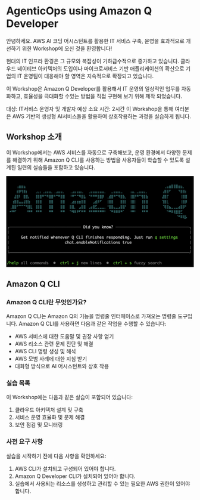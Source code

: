 # AgenticOps using Amazon Q Developer

안녕하세요. AWS AI 코딩 어시스턴트를 활용한 IT 서비스 구축, 운영을 효과적으로 개선하기 위한 Workshop에 오신 것을 환영합니다!

현대의 IT 인프라 환경은 그 규모와 복잡성이 기하급수적으로 증가하고 있습니다. 클라우드 네이티브 아키텍처의 도입이나 마이크로서비스 기반 애플리케이션의 확산으로 기업의 IT 운영팀이 대응해야 할 영역은 지속적으로 확장되고 있습니다.

이 Workshop은 Amazon Q Developer를 활용해서 IT 운영의 일상적인 업무를 자동화하고, 효율성을 극대화할 수있는 방법을 직접 구현해 보기 위해 제작 되었습니다.

대상: IT서비스 운영자 및 개발자
예상 소요 시간: 2시간
이 Workshop을 통해 여러분은 AWS 기반의 생성형 AI서비스들을 활용하여 상호작용하는 과정을 실습하게 됩니다.

## Workshop 소개
이 Workshop에서는 AWS 서비스를 자동으로 구축해보고, 운영 환경에서 다양한 문제를 해결하기 위해 Amazon Q CLI를 사용하는 방법을 사용자들이 학습할 수 있도록 설계된 일련의 실습들을 포함하고 있습니다.


![alt text](./others/image.png)

## Amazon Q CLI
### Amazon Q CLI란 무엇인가요?
Amazon Q CLI는 Amazon Q의 기능을 명령줄 인터페이스로 가져오는 명령줄 도구입니다. Amazon Q CLI를 사용하면 다음과 같은 작업을 수행할 수 있습니다:

- AWS 서비스에 대한 도움말 및 권장 사항 얻기
- AWS 리소스 관련 문제 진단 및 해결
- AWS CLI 명령 생성 및 해석
- AWS 모범 사례에 대한 지침 받기
- 대화형 방식으로 AI 어시스턴트와 상호 작용

### 실습 목록
이 Workshop에는 다음과 같은 실습이 포함되어 있습니다:
1. 클라우드 아키텍처 설계 및 구축
2. 서비스 운영 효율화 및 문제 해결
3. 보안 점검 및 모니터링

### 사전 요구 사항
실습을 시작하기 전에 다음 사항을 확인하세요:
1. AWS CLI가 설치되고 구성되어 있어야 합니다.
2. Amazon Q Developer CLI가 설치되어 있어야 합니다.
3. 실습에서 사용되는 리소스를 생성하고 관리할 수 있는 필요한 AWS 권한이 있어야 합니다.
